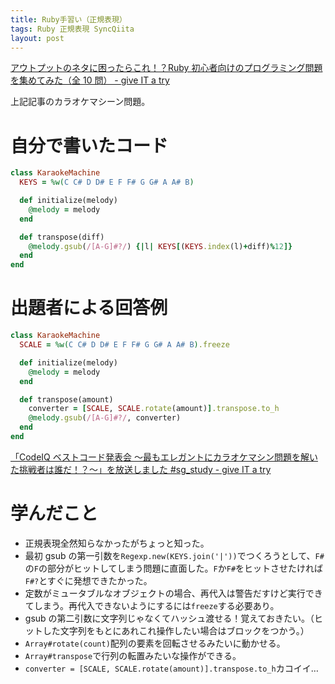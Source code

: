 ```yaml
---
title: Ruby手習い（正規表現）
tags: Ruby 正規表現 SyncQiita
layout: post
---
```


[アウトプットのネタに困ったらこれ！？Ruby 初心者向けのプログラミング問題を集めてみた（全 10 問） \- give IT a
try](https://blog.jnito.com/entry/2019/05/03/121235)

上記記事のカラオケマシーン問題。

# 自分で書いたコード

```ruby
class KaraokeMachine
  KEYS = %w(C C# D D# E F F# G G# A A# B)

  def initialize(melody)
    @melody = melody
  end

  def transpose(diff)
    @melody.gsub(/[A-G]#?/) {|l| KEYS[(KEYS.index(l)+diff)%12]}
  end
end
```

# 出題者による回答例

```ruby
class KaraokeMachine
  SCALE = %w(C C# D D# E F F# G G# A A# B).freeze

  def initialize(melody)
    @melody = melody
  end

  def transpose(amount)
    converter = [SCALE, SCALE.rotate(amount)].transpose.to_h
    @melody.gsub(/[A-G]#?/, converter)
  end
end
```

[「CodeIQ ベストコード発表会 ～最もエレガントにカラオケマシン問題を解いた挑戦者は誰だ！？～」を放送しました #sg_study - give IT
a try](https://blog.jnito.com/entry/2014/07/10/091216)

# 学んだこと

- 正規表現全然知らなかったがちょっと知った。
- 最初 gsub の第一引数を`Regexp.new(KEYS.join('|'))`でつくろうとして、`F#`の`F`の部分がヒットしてしまう問題に直面した。`F`か`F#`をヒットさせたければ`F#?`とすぐに発想できたかった。
- 定数がミュータブルなオブジェクトの場合、再代入は警告だすけど実行できてしまう。再代入できないようにするには`freeze`する必要あり。
- gsub の第二引数に文字列じゃなくてハッシュ渡せる！覚えておきたい。（ヒットした文字列をもとにあれこれ操作したい場合はブロックをつかう。）
- `Array#rotate(count)`配列の要素を回転させるみたいに動かせる。
- `Array#transpose`で行列の転置みたいな操作ができる。
- `converter = [SCALE, SCALE.rotate(amount)].transpose.to_h`カコイイ…

